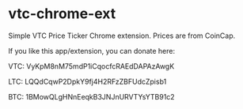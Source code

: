 # vtc-chrome-ext

Simple VTC Price Ticker Chrome extension. Prices are from CoinCap.

If you like this app/extension, you can donate here:

VTC: VyKpM8nM75mdP1iCqocfcRAEdDAPAzAwgK

LTC: LQQdCqwP2DpkY9fj4H2RFzZBFUdcZpisb1

BTC: 1BMowQLgHNnEeqkB3JNJnURVTYsYTB91c2
